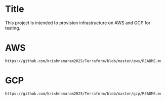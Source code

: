 # Title
This project is intended to provision infrastructure on AWS and GCP for testing.

# AWS
```
https://github.com/krishnamaram2025/Terraform/blob/master/aws/README.md
```
# GCP
```
https://github.com/krishnamaram2025/Terraform/blob/master/gcp/README.md
```
